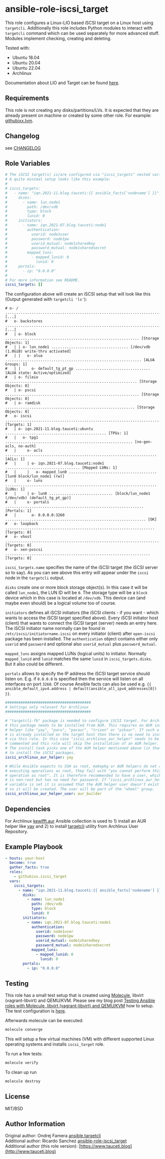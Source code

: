 ansible-role-iscsi_target
=========================

This role configures a Linux-LIO based iSCSI target on a Linux host using `targetcli`. Additionally this role includes Python modules to interact with `targetcli` command which can be used separately for more advanced stuff. Modules implement checking, creating and deleting.

Tested with:

- Ubuntu 18.04
- Ubuntu 20.04
- Ubuntu 22.04
- Archlinux

Documentation about LIO and Target can be found [here](https://linux-iscsi.org/wiki/Main_Page).

Requirements
------------

This role is not creating any disks/partitions/LVs. It is expected that they are already present on machine or created by some other role. For example: [githubixx.lvm](https://github.com/githubixx/ansible-role-lvm).

Changelog
---------

see [CHANGELOG](https://github.com/githubixx/ansible-role-iscsi_target/blob/master/CHANGELOG.md)

Role Variables
--------------

```yaml
# The iSCSI target(s) is/are configured via "iscsi_targets" nested variable.
# A quite minimal setup looks like this example:
#
# iscsi_targets:
#   - name: "iqn.2021-11.blog.tauceti:{{ ansible_facts['nodename'] }}"
#     disks:
#       - name: lun_node1
#         path: /dev/vdb
#         type: block
#         lunid: 0
#     initiators:
#       - name: iqn.2021-07.blog.tauceti:node1
#         authentication:
#           userid: node1user
#           password: node1pw
#           userid_mutual: node1sharedkey
#           password_mutual: node1sharedsecret
#         mapped_luns:
#           - mapped_lunid: 0
#             lunid: 0
#     portals:
#       - ip: "0.0.0.0"
#
# For more information see README.
iscsi_targets: []
```

The configuration above will create an iSCSI setup that will look like this (Output generated with `targetcli 'ls'`):

```plain
# o- / .................................................................................... [...]
#   o- backstores ......................................................................... [...]
#   | o- block ............................................................. [Storage Objects: 1]
#   | | o- lun_node1 ................................... [/dev/vdb (1.0GiB) write-thru activated]
#   | |   o- alua .............................................................. [ALUA Groups: 1]
#   | |     o- default_tg_pt_gp .................................. [ALUA state: Active/optimized]
#   | o- fileio ............................................................ [Storage Objects: 0]
#   | o- pscsi ............................................................. [Storage Objects: 0]
#   | o- ramdisk ........................................................... [Storage Objects: 0]
#   o- iscsi ....................................................................... [Targets: 1]
#   | o- iqn.2021-11.blog.tauceti:ubuntu .............................................. [TPGs: 1]
#   |   o- tpg1 .......................................................... [no-gen-acls, no-auth]
#   |     o- acls ..................................................................... [ACLs: 1]
#   |     | o- iqn.2021-07.blog.tauceti:node1 .................................. [Mapped LUNs: 1]
#   |     |   o- mapped_lun0 ........................................ [lun0 block/lun_node1 (rw)]
#   |     o- luns ..................................................................... [LUNs: 1]
#   |     | o- lun0 ............................. [block/lun_node1 (/dev/vdb) (default_tg_pt_gp)]
#   |     o- portals ............................................................... [Portals: 1]
#   |       o- 0.0.0.0:3260 ................................................................ [OK]
#   o- loopback .................................................................... [Targets: 0]
#   o- vhost ....................................................................... [Targets: 0]
#   o- xen-pvscsi .................................................................. [Targets: 0]
```

`iscsi_targets.name` specifies the name of the iSCSI target (the iSCSI server so to say). As you can see above this entry will appear under the `iscsi` node in the `targetcli` output.

`disks` create one or more block storage object(s). In this case it will be called `lun_node1`, the LUN ID will be `0`. The storage type will be a `block` device which in this case is located at `/dev/vdb`. This device can (and maybe even should) be a logical volume too of course.

`initiators` defines all iSCSI initiators (the iSCSI clients - if you want - which wants to access the iSCSI target specified above). Every iSCSI initiator host (client) that wants to connect the iSCSI target (server) needs an entry here. The iSCSI initiator name normally can be found in `/etc/iscsi/initiatorname.iscsi` on every initiator (client) after `open-iscsi` package has been installed. The `authentication` object contains either only `userid` and `password` and optional also `userid_mutual` plus `password_mutual`.

`mapped_luns` assigns mapped LUNs (logical units) to initiator. Normally `mapped_lunid` and `lunid` matches the same `lunid` in `iscsi_targets.disks`. But it also could be different.

`portals` allows to specify the IP address the iSCSI target service should listen on. E.g. if `0.0.0.0` is specified then the service will listen on all interfaces on port `3260`. Of course Ansible facts can also be used e.g. `{{ ansible_default_ipv4.address | default(ansible_all_ipv4_addresses[0]) }}`.

```yaml
#######################################
# Settings only relevant for Archlinux
#######################################

# "targetcli-fb" package is needed to configure iSCSI target. For Archlinux
# this package needs to be installed from AUR. This requires an AUR install
# helper like "yay", "paru", "pacaur", "trizen" or "pikaur". If such a helper
# is already installed on the target host then there is no need to install it
# via this role. In this case "iscsi_archlinux_aur_helper" needs to be 
# commented and this role will skip the installation of an AUR helper.
# The install task picks one of the AUR helper mentioned above (in that order)
# to install the iSCSI packages.
iscsi_archlinux_aur_helper: yay

# While Ansible expects to SSH as root, makepkg or AUR helpers do not allow
# executing operations as root, they fail with "you cannot perform this
# operation as root". It is therefore recommended to have a user, which
# is non-root but has no need for password. If "iscsi_archlinux_aur_helper"
# variable is set it is assumed that the AUR helper user doesn't exist yet
# so it will be created. The user will be part of the "wheel" group.
iscsi_archlinux_aur_helper_user: aur_builder
```

Dependencies
------------

For Archlinux [kewlfft.aur](https://galaxy.ansible.com/kewlfft/aur) Ansible collection is used to 1) install an AUR helper like [yay](https://github.com/Jguer/yay) and 2) to install [targetcli](https://aur.archlinux.org/packages/targetcli-fb/) utility from Archlinux User Repository.

Example Playbook
----------------

```yaml
- hosts: your-host
  become: true
  gather_facts: true
  roles:
    - githubixx.iscsi_target
  vars:
    iscsi_targets:
      - name: "iqn.2021-11.blog.tauceti:{{ ansible_facts['nodename'] }}"
        disks:
          - name: lun_node1
            path: /dev/vdb
            type: block
            lunid: 0
        initiators:
          - name: iqn.2021-07.blog.tauceti:node1
            authentication:
              userid: node1user
              password: node1pw
              userid_mutual: node1sharedkey
              password_mutual: node1sharedsecret
            mapped_luns:
              - mapped_lunid: 0
                lunid: 0
        portals:
          - ip: "0.0.0.0"
```

Testing
-------

This role has a small test setup that is created using [Molecule](https://github.com/ansible-community/molecule), libvirt (vagrant-libvirt) and QEMU/KVM. Please see my blog post [Testing Ansible roles with Molecule, libvirt (vagrant-libvirt) and QEMU/KVM](https://www.tauceti.blog/posts/testing-ansible-roles-with-molecule-libvirt-vagrant-qemu-kvm/) how to setup. The test configuration is [here](https://github.com/githubixx/ansible-role-iscsi_target/tree/master/molecule/kvm).

Afterwards molecule can be executed:

```bash
molecule converge
```

This will setup a few virtual machines (VM) with different supported Linux operating systems and installs `iscsi_target` role.

To run a few tests:

```bash
molecule verify
```

To clean up run

```bash
molecule destroy
```

License
-------

MIT/BSD

Author Information
------------------

Original author: Ondrej Famera [ansible.targetcli](https://github.com/OndrejHome/ansible.targetcli)  
Additional author: Ricardo Sanchez [ansible-role-iscsi_target](https://github.com/ricsanfre/ansible-role-iscsi_target)  
Additional author (this role version): [https://www.tauceti.blog](http://www.tauceti.blog)
